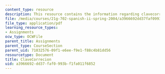 ```yaml
---
content_type: resource
description: This resource contains the information regarding clavecorrecion.
file: /media/courses/21g-702-spanish-ii-spring-2004/a3966692dd37faf0993bf1fa011f6852_MIT21G_702S04_clave.pdf
file_type: application/pdf
learning_resource_types:
- Assignments
ocw_type: OCWFile
parent_title: Assignments
parent_type: CourseSection
parent_uid: 71032576-09f1-e6ee-f9e1-f88c4b81dd56
resourcetype: Document
title: ClaveCorrecion
uid: a3966692-dd37-faf0-993b-f1fa011f6852
---
```

